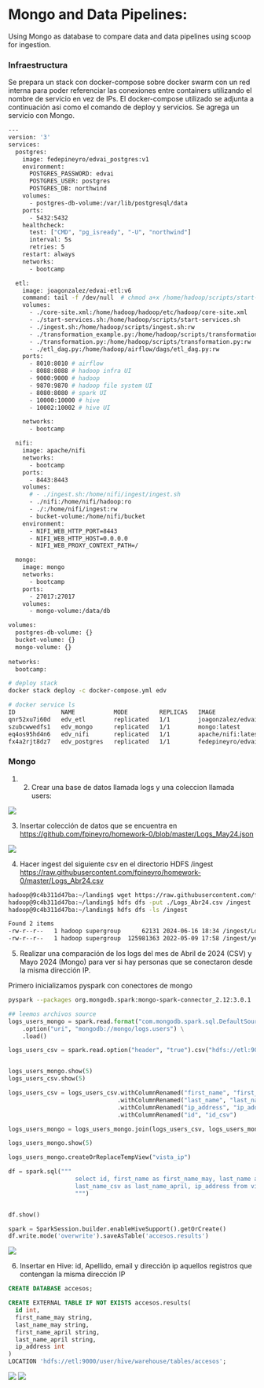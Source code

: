 # Mongo and Data Pipelines: 
Using Mongo as database to compare data and data pipelines using scoop for ingestion.

### Infraestructura
Se prepara un stack con docker-compose sobre docker swarm con un red interna para poder referenciar las conexiones entre containers utilizando el nombre de servicio en vez de IPs. El docker-compose utilizado se adjunta a continuación asi como el comando de deploy y servicios. Se agrega un servicio con Mongo.

```bash
---
version: '3'
services:
  postgres:
    image: fedepineyro/edvai_postgres:v1
    environment:
      POSTGRES_PASSWORD: edvai
      POSTGRES_USER: postgres
      POSTGRES_DB: northwind
    volumes:
      - postgres-db-volume:/var/lib/postgresql/data
    ports:
      - 5432:5432
    healthcheck:
      test: ["CMD", "pg_isready", "-U", "northwind"]
      interval: 5s
      retries: 5
    restart: always
    networks:
      - bootcamp

  etl:
    image: joagonzalez/edvai-etl:v6
    command: tail -f /dev/null  # chmod a+x /home/hadoop/scripts/start-services.sh && ./home/hadoop/scripts/start-services.sh 
    volumes:
      - ./core-site.xml:/home/hadoop/hadoop/etc/hadoop/core-site.xml
      - ./start-services.sh:/home/hadoop/scripts/start-services.sh
      - ./ingest.sh:/home/hadoop/scripts/ingest.sh:rw
      - ./transformation_example.py:/home/hadoop/scripts/transformation_example.py:rw
      - ./transformation.py:/home/hadoop/scripts/transformation.py:rw
      - ./etl_dag.py:/home/hadoop/airflow/dags/etl_dag.py:rw
    ports:
      - 8010:8010 # airflow
      - 8088:8088 # hadoop infra UI
      - 9000:9000 # hadoop
      - 9870:9870 # hadoop file system UI
      - 8080:8080 # spark UI
      - 10000:10000 # hive
      - 10002:10002 # hive UI

    networks:
      - bootcamp

  nifi:
    image: apache/nifi
    networks:
      - bootcamp
    ports:
      - 8443:8443
    volumes:
      # - ./ingest.sh:/home/nifi/ingest/ingest.sh
      - ./nifi:/home/nifi/hadoop:ro
      - ./:/home/nifi/ingest:rw
      - bucket-volume:/home/nifi/bucket
    environment:
      - NIFI_WEB_HTTP_PORT=8443
      - NIFI_WEB_HTTP_HOST=0.0.0.0
      - NIFI_WEB_PROXY_CONTEXT_PATH=/

  mongo:
    image: mongo
    networks:
      - bootcamp
    ports:
      - 27017:27017
    volumes:
      - mongo-volume:/data/db

volumes:
  postgres-db-volume: {}
  bucket-volume: {}
  mongo-volume: {}
  
networks:
  bootcamp:
```

```bash
# deploy stack 
docker stack deploy -c docker-compose.yml edv

# docker service ls
ID             NAME           MODE         REPLICAS   IMAGE                           PORTS
qnr52xu7i60d   edv_etl        replicated   1/1        joagonzalez/edvai-etl:v6        *:8010->8010/tcp, *:8080->8080/tcp, *:8088->8088/tcp, *:9000->9000/tcp, *:9870->9870/tcp, *:10000->10000/tcp, *:10002->10002/tcp
szubcwwedfs1   edv_mongo      replicated   1/1        mongo:latest                    *:27017->27017/tcp
eq4os95hd4n6   edv_nifi       replicated   1/1        apache/nifi:latest              *:8443->8443/tcp
fx4a2rjt8dz7   edv_postgres   replicated   1/1        fedepineyro/edvai_postgres:v1   *:5432->5432/tcp
```

### Mongo
1) 2) Crear una base de datos llamada logs y una coleccion llamada users:

<img src="mongo_collection.png" />


3) Insertar colección de datos que se encuentra en https://github.com/fpineyro/homework-0/blob/master/Logs_May24.json

<img src="mongo_data.png" />


4) Hacer ingest del siguiente csv en el directorio HDFS /ingest https://raw.githubusercontent.com/fpineyro/homework-0/master/Logs_Abr24.csv

```bash
hadoop@9c4b311d47ba:~/landing$ wget https://raw.githubusercontent.com/fpineyro/homework-0/master/Logs_Abr24.csv
hadoop@9c4b311d47ba:~/landing$ hdfs dfs -put ./Logs_Abr24.csv /ingest
hadoop@9c4b311d47ba:~/landing$ hdfs dfs -ls /ingest

Found 2 items
-rw-r--r--   1 hadoop supergroup      62131 2024-06-16 18:34 /ingest/Logs_Abr24.csv
-rw-r--r--   1 hadoop supergroup  125981363 2022-05-09 17:58 /ingest/yellow_tripdata_2021-01.csv
```

5) Realizar una comparación de los logs del mes de Abril de 2024 (CSV) y Mayo 2024
(Mongo) para ver si hay personas que se conectaron desde la misma dirección IP.

Primero inicializamos pyspark con conectores de mongo
```bash
pyspark --packages org.mongodb.spark:mongo-spark-connector_2.12:3.0.1
```

```python
## leemos archivos source
logs_users_mongo = spark.read.format("com.mongodb.spark.sql.DefaultSource") \
    .option("uri", "mongodb://mongo/logs.users") \
    .load()

logs_users_csv = spark.read.option("header", "true").csv("hdfs://etl:9000/ingest/Logs_Abr24.csv")


logs_users_mongo.show(5)
logs_users_csv.show(5)

logs_users_csv = logs_users_csv.withColumnRenamed("first_name", "first_name_csv") \
                               .withColumnRenamed("last_name", "last_name_csv") \
                               .withColumnRenamed("ip_address", "ip_address_csv") \
                               .withColumnRenamed("id", "id_csv")

logs_users_mongo = logs_users_mongo.join(logs_users_csv, logs_users_mongo["ip_address"] == logs_users_csv["ip_address_csv"], 'left')

logs_users_mongo.show(5)

logs_users_mongo.createOrReplaceTempView("vista_ip")

df = spark.sql("""
                   select id, first_name as first_name_may, last_name as last_name_may, first_name_csv as first_name_april, 
                   last_name_csv as last_name_april, ip_address from vista_ip where ip_address_csv is not null
                   """)


df.show()

spark = SparkSession.builder.enableHiveSupport().getOrCreate()
df.write.mode('overwrite').saveAsTable('accesos.results')

```

<img src="pyspark_output.png" />


6) Insertar en Hive: id, Apellido, email y dirección ip aquellos registros que contengan la
misma dirección IP

```sql
CREATE DATABASE accesos;

CREATE EXTERNAL TABLE IF NOT EXISTS accesos.results( 
  id int,
  first_name_may string,
  last_name_may string,
  first_name_april string,
  last_name_april string,
  ip_address int
)
LOCATION 'hdfs://etl:9000/user/hive/warehouse/tables/accesos';

```

<img src="hive_output.png" />

<img src="hive_describe.png" />